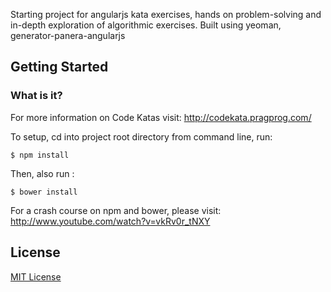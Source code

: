 Starting project for angularjs kata exercises, hands on problem-solving and in-depth exploration of algorithmic exercises. Built using yeoman, generator-panera-angularjs


## Getting Started

### What is it?

For more information on Code Katas visit: http://codekata.pragprog.com/

To setup, cd into project root directory from command line, run:

```
$ npm install
```

Then, also run :

```
$ bower install
```

For a crash course on npm and bower, please visit: http://www.youtube.com/watch?v=vkRv0r_tNXY

## License

[MIT License](http://en.wikipedia.org/wiki/MIT_License)